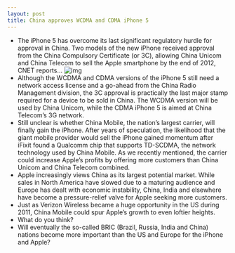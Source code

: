 ```yaml
---
layout: post
title: China approves WCDMA and CDMA iPhone 5
---
```

* The iPhone 5 has overcome its last significant regulatory hurdle for approval in China. Two models of the new iPhone received approval from the China Compulsory Certificate (or 3C), allowing China Unicom and China Telecom to sell the Apple smartphone by the end of 2012, CNET reports…
![img](http://media.idownloadblog.com/wp-content/uploads/2012/01/iPhone-4-China.jpg)
* Although the WCDMA and CDMA versions of the iPhone 5 still need a network access license and a go-ahead from the China Radio Management division, the 3C approval is practically the last major stamp required for a device to be sold in China. The WCDMA version will be used by China Unicom, while the CDMA iPhone 5 is aimed at China Telecom’s 3G network.
* Still unclear is whether China Mobile, the nation’s largest carrier, will finally gain the iPhone. After years of speculation, the likelihood that the giant mobile provider would sell the iPhone gained momentum after iFixit found a Qualcomm chip that supports TD-SCDMA, the network technology used by China Mobile. As we recently mentioned, the carrier could increase Apple’s profits by offering more customers than China Unicom and China Telecom combined.
* Apple increasingly views China as its largest potential market. While sales in North America have slowed due to a maturing audience and Europe has dealt with economic instability, China, India and elsewhere have become a pressure-relief valve for Apple seeking more customers.
* Just as Verizon Wireless became a huge opportunity in the US during 2011, China Mobile could spur Apple’s growth to even loftier heights.
* What do you think?
* Will eventually the so-called BRIC (Brazil, Russia, India and China) nations become more important than the US and Europe for the iPhone and Apple?

